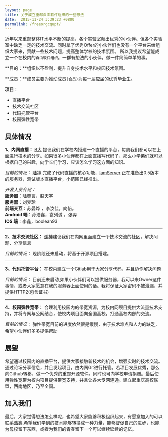 ```yaml
---
layout: page
title: 关于成立重邮自由软件组织的一些想法
date:  2015-11-24 3:39:23 +0800
permalink: /freeorgcqupt/
---
```


近年以来重邮整体IT水平不断的提高，各个实验室频出优秀的小伙伴。但各个实验室中缺乏一定的技术交流。同时拿了优秀Offer的小伙伴们也没有一个平台来给组织大家来，贡献一些技术问题，提高整体学校的技术氛围。 所以我提议希望能成立一个在校内的`自由软件组织`。一群有想法的小伙伴，做一件简简单单的事。
   
**目的：**组织以不盈利，提升自身技术水平和校园技术氛围。

**成员：**成员主要为推动成员`(会员)`为每一届应届的优秀毕业生。

**项目**：

-  直播平台
-  技术交流社区
-  代码托管平台
-  校园弹性宽带  


具体情况
--------- 

**1、内网直播：** [B大](http://ios.dog/) 提议我们在学校内搭建一个直播的平台，每周我们都可以在上面进行技术的分享。如果很多小伙伴都在上面直播写代码了，那么小学弟们就可以根据自己的兴趣，向学长们学习，应该怎么学习这方面的知识。

*目前的情况：*  [陆神](https://ilulu.xyz/) 完成了代码直播的核心功能，[IamServer](https://github.com/Alienero/IamServer) 正在准备出0.5版本的服务器，测试版本直播平台，小范围已经推出。

*开发人员介绍：*   
     **服务器**：陆奕言，赵天宇   
     **服务器**：刘梦玲   
     **前端交互**：苏晏烨 ，李汝佳，向怡。   
     **Android 端**：孙浩鑫，袁列诚 ，张羿   
     **IOS 端**：李鑫，boolean93 

--------------

**2、技术交流社区：** [谢神](http://coderxie.duapp.com)建议我们在内网里面建立一个技术交流的社区，解决问题、分享信息

*目前的情况：* 现阶段还未启动，将基于开源项目搭建。

----------------

**3、代码托管平台：** 在校内建立一个Gitlab用于大家分享代码，并且协作解决问题

*目前的情况：* 目前还未启动,如果小伙伴们可以提供服务器，我可以来Owner这件事情，或者大家愿意在我的服务器上面使用的话。我将保证大家密码不被泄漏，并提供HTTP2(包含证书)

-------------

**4、校园弹性宽带：** 合理利用校园内的带宽资源，为校内网项目提供大流量技术支持，并将专网与公网结合，使校内项目面向全国高校，打通高校内部的交流。

*目前的情况：* 弹性带宽目前的进度依然很是缓慢，由于技术难点和人力的缺乏，希望小伙伴们多多提供帮助

展望
---
希望通过校园内的直播平台，提供大家接触新技术的机会，增强实时的技术交流。通过论坛分享信息，并且发起项目，由内网Git进行托管。若项目发展优秀，那么向Github转移，做一个优秀的重邮开源软件。同时也可向学校申请捐赠。最后使用弹性宽带为校内项目提供带宽支持，并且让各大专网连通。建立起重庆高校联盟，西南地区，乃至全国。   


加入我们
---
最后，大家觉得想法怎么样呢，也希望大家能够积极组织起来，有愿意加入的可以联系[浩鑫](http://jucsinyu.com/),希望我们学到的技术能够转换成一种力量，能够督促自己的进步，也能为母校留下东西，或者为我们的青春留下一个可以继续延续的记忆。
